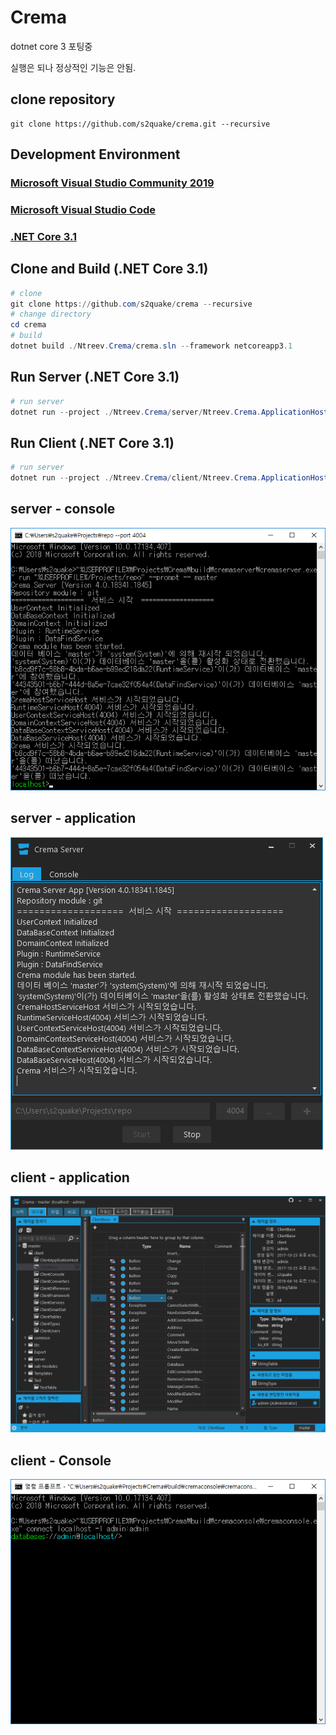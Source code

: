 # Crema

dotnet core 3 포팅중

실행은 되나 정상적인 기능은 안됨.

## clone repository

```plain
git clone https://github.com/s2quake/crema.git --recursive
```

## Development Environment

### [Microsoft Visual Studio Community 2019](https://visualstudio.microsoft.com/ko/downloads/)

### [Microsoft Visual Studio Code](https://code.visualstudio.com/)

### [.NET Core 3.1](https://dotnet.microsoft.com/download/dotnet-core/3.1)

## Clone and Build (.NET Core 3.1)

```powershell
# clone
git clone https://github.com/s2quake/crema --recursive
# change directory
cd crema
# build
dotnet build ./Ntreev.Crema/crema.sln --framework netcoreapp3.1
```

## Run Server (.NET Core 3.1)

```powershell
# run server
dotnet run --project ./Ntreev.Crema/server/Ntreev.Crema.ApplicationHost --framework netcoreapp3.1
```

## Run Client (.NET Core 3.1)

```powershell
# run server
dotnet run --project ./Ntreev.Crema/client/Ntreev.Crema.ApplicationHost --framework netcoreapp3.1
```

## server - console

![Alt text](./cremaserver.png)

## server - application

![Alt text](./cremaserverApp.png)

## client - application

![Alt text](./crema.png)

## client - Console

![Alt text](./cremaconsole.png)
